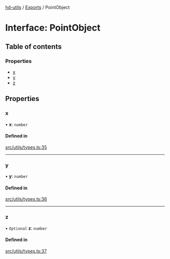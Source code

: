 [hd-utils](../README.md) / [Exports](../modules.md) / PointObject

# Interface: PointObject

## Table of contents

### Properties

- [x](PointObject.md#x)
- [y](PointObject.md#y)
- [z](PointObject.md#z)

## Properties

### x

• **x**: `number`

#### Defined in

[src/utils/types.ts:35](https://github.com/AhmadHddad/h-utils/blob/c0d035d/src/utils/types.ts#L35)

___

### y

• **y**: `number`

#### Defined in

[src/utils/types.ts:36](https://github.com/AhmadHddad/h-utils/blob/c0d035d/src/utils/types.ts#L36)

___

### z

• `Optional` **z**: `number`

#### Defined in

[src/utils/types.ts:37](https://github.com/AhmadHddad/h-utils/blob/c0d035d/src/utils/types.ts#L37)
